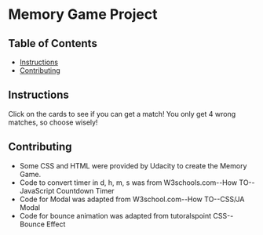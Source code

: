 # Memory Game Project

## Table of Contents

* [Instructions](#instructions)
* [Contributing](#contributing)

## Instructions

Click on the cards to see if you can get a match!  You only get 4 wrong matches, so choose wisely!

## Contributing

* Some CSS and HTML were provided by Udacity to create the Memory Game.
* Code to convert timer in d, h, m, s was from W3schools.com--How TO--JavaScript Countdown Timer
* Code for Modal was adapted from W3school.com--How TO--CSS/JA Modal
* Code for bounce animation was adapted from tutoralspoint CSS--Bounce Effect

